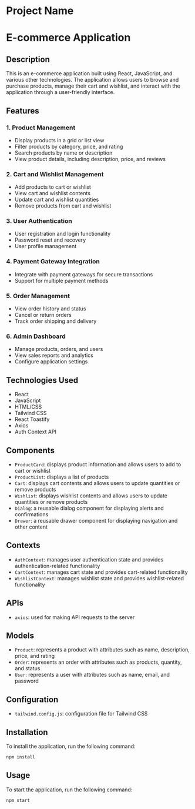 # Project Name
E-commerce Application
======================

## Description
This is an e-commerce application built using React, JavaScript, and various other technologies. The application allows users to browse and purchase products, manage their cart and wishlist, and interact with the application through a user-friendly interface.

## Features
### 1. Product Management
* Display products in a grid or list view
* Filter products by category, price, and rating
* Search products by name or description
* View product details, including description, price, and reviews

### 2. Cart and Wishlist Management
* Add products to cart or wishlist
* View cart and wishlist contents
* Update cart and wishlist quantities
* Remove products from cart and wishlist

### 3. User Authentication
* User registration and login functionality
* Password reset and recovery
* User profile management

### 4. Payment Gateway Integration
* Integrate with payment gateways for secure transactions
* Support for multiple payment methods

### 5. Order Management
* View order history and status
* Cancel or return orders
* Track order shipping and delivery

### 6. Admin Dashboard
* Manage products, orders, and users
* View sales reports and analytics
* Configure application settings

## Technologies Used
* React
* JavaScript
* HTML/CSS
* Tailwind CSS
* React Toastify
* Axios
* Auth Context API

## Components
* `ProductCard`: displays product information and allows users to add to cart or wishlist
* `ProductList`: displays a list of products
* `Cart`: displays cart contents and allows users to update quantities or remove products
* `Wishlist`: displays wishlist contents and allows users to update quantities or remove products
* `Dialog`: a reusable dialog component for displaying alerts and confirmations
* `Drawer`: a reusable drawer component for displaying navigation and other content

## Contexts
* `AuthContext`: manages user authentication state and provides authentication-related functionality
* `CartContext`: manages cart state and provides cart-related functionality
* `WishlistContext`: manages wishlist state and provides wishlist-related functionality

## APIs
* `axios`: used for making API requests to the server

## Models
* `Product`: represents a product with attributes such as name, description, price, and rating
* `Order`: represents an order with attributes such as products, quantity, and status
* `User`: represents a user with attributes such as name, email, and password

## Configuration
* `tailwind.config.js`: configuration file for Tailwind CSS

## Installation
To install the application, run the following command:
```bash
npm install
```
## Usage
To start the application, run the following command:
```bash
npm start
```
